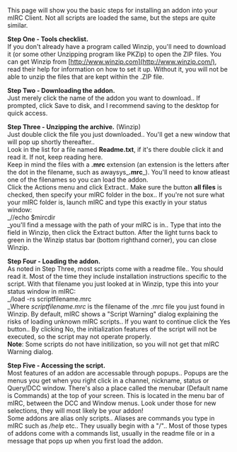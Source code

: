 This page will show you the basic steps for installing an addon into your mIRC Client. Not all scripts are loaded the same, but the steps are quite similar.  
  
**Step One - Tools checklist.**  
If you don't already have a program called Winzip, you'll need to download it (or some other Unzipping program like PKZip) to open the ZIP files. You can get Winzip from  [http://www.winzip.com](http://www.winzip.com/), read their help for information on how to set it up. Without it, you will not be able to unzip the files that are kept within the .ZIP file.  
  
**Step Two - Downloading the addon.**  
Just merely click the name of the addon you want to download.. If prompted, click Save to disk, and I recommend saving to the desktop for quick access.  
  
**Step Three - Unzipping the archive.**  (Winzip)  
Just double click the file you just downloaded.. You'll get a new window that will pop up shortly thereafter..  
Look in the list for a file named  **Readme.txt**, if it's there double click it and read it. If not, keep reading here.  
Keep in mind the files with a  **.mrc**  extension (an extension is the letters after the dot in the filename, such as awaysys_**.mrc**_). You'll need to know atleast one of the filenames so you can load the addon.  
Click the Actions menu and click Extract.. Make sure the button  **all files**  is checked, then specify your mIRC folder in the box.. If you're not sure what your mIRC folder is, launch mIRC and type this exactly in your status window:  
_//echo $mircdir  
_you'll find a message with the path of your mIRC is in.. Type that into the field in Winzip, then click the Extract button. After the light turns back to green in the Winzip status bar (bottom righthand corner), you can close Winzip.  
  
**Step Four - Loading the addon.**  
As noted in Step Three, most scripts come with a readme file.. You should read it. Most of the time they include installation instructions specific to the script. With that filename you just looked at in Winzip, type this into your status window in mIRC:  
_/load -rs scriptfilename.mrc  
_Where  _scriptfilename.mrc_  is the filename of the .mrc file you just found in Winzip. By default, mIRC shows a "Script Warning" dialog explaining the risks of loading unknown mIRC scripts.. If you want to continue click the Yes button.. By clicking No, the initialization features of the script will not be executed, so the script may not operate properly.  
**Note**: Some scripts do not have initilization, so you will not get that mIRC Warning dialog.  
  
**Step Five - Accessing the script.**  
Most features of an addon are accessable through popups.. Popups are the menus you get when you right click in a channel, nickname, status or Query/DCC window. There's also a place called the menubar (Default name is Commands) at the top of your screen. This is located in the menu bar of mIRC, between the DCC and Window menus. Look under those for new selections, they will most likely be your addon!  
Some addons are alias only scripts.. Aliases are commands you type in mIRC such as  _/help_  etc.. They usually begin with a "/".. Most of those types of addons come with a commands list, usually in the readme file or in a message that pops up when you first load the addon.
